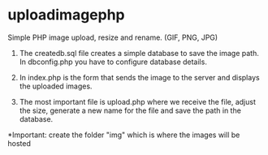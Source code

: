 # uploadimagephp
Simple PHP image upload, resize and rename. (GIF, PNG, JPG)

1. The createdb.sql file creates a simple database to save the image path. In dbconfig.php you have to configure database details.

2. In index.php is the form that sends the image to the server and displays the uploaded images.

3. The most important file is upload.php where we receive the file, adjust the size, generate a new name for the file and save the path in the database.

*Important: create the folder "img" which is where the images will be hosted

